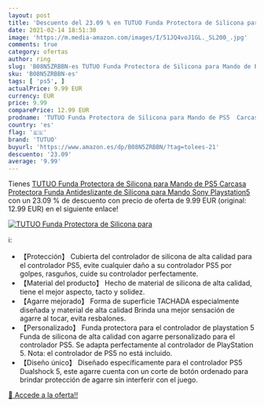 ```yaml
---
layout: post
title: 'Descuento del 23.09 % en TUTUO Funda Protectora de Silicona para '
date: 2021-02-14 18:51:30
image: 'https://m.media-amazon.com/images/I/51JQ4voJ1GL._SL200_.jpg'
comments: true
category: ofertas
author: ring
slug: 'B08N5ZRBBN-es TUTUO Funda Protectora de Silicona para Mando de PS5...'
sku: 'B08N5ZRBBN-es'
tags: [ 'ps5', ]
actualPrice: 9.99 EUR
currency: EUR
price: 9.99
comparePrice: 12.99 EUR
prodname: 'TUTUO Funda Protectora de Silicona para Mando de PS5  Carcasa Protectora Funda Antideslizante de Silicona para Mando Sony Playstation5'
country: 'es'
flag: '🇪🇸'
brand: 'TUTUO'
buyurl: 'https://www.amazon.es/dp/B08N5ZRBBN/?tag=tolees-21'
descuento: '23.09'
average: '9.99'
---
```


Tienes [TUTUO Funda Protectora de Silicona para Mando de PS5  Carcasa Protectora Funda Antideslizante de Silicona para Mando Sony Playstation5](https://www.amazon.es/dp/B08N5ZRBBN/?tag=tolees-21) con un 23.09 % de descuento con precio de oferta de 9.99 EUR (original: 12.99 EUR) en el siguiente enlace!

[![TUTUO Funda Protectora de Silicona para ](https://m.media-amazon.com/images/I/51JQ4voJ1GL._SL200_.jpg)](https://www.amazon.es/dp/B08N5ZRBBN/?tag=tolees-21)

ℹ️:

- 【Protección】 Cubierta del controlador de silicona de alta calidad para el controlador PS5, evite cualquier daño a su controlador PS5 por golpes, rasguños, cuide su controlador perfectamente.
- 【Material del producto】 Hecho de material de silicona de alta calidad, tiene el mejor aspecto, tacto y solidez.
- 【Agarre mejorado】 Forma de superficie TACHADA especialmente diseñada y material de alta calidad Brinda una mejor sensación de agarre al tocar, evita resbalones.
- 【Personalizado】 Funda protectora para el controlador de playstation 5 Funda de silicona de alta calidad con agarre personalizado para el controlador PS5. Se adapta perfectamente al controlador de PlayStation 5. Nota: el controlador de PS5 no está incluido.
- 【Diseño único】 Diseñado específicamente para el controlador PS5 Dualshock 5, este agarre cuenta con un corte de botón ordenado para brindar protección de agarre sin interferir con el juego.

[🛒 Accede a la oferta!!](https://www.amazon.es/dp/B08N5ZRBBN/?tag=tolees-21)

